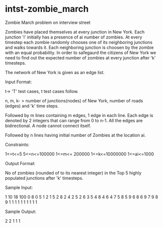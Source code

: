intst-zombie_march
==================

Zombie March problem on interview street

Zombies have placed themselves at every junction in New York. Each junction 'i' initially has a presence of ai number of zombies. At every timestep each zombie randomly chooses one of its neighboring junctions and walks towards it. Each neighboring junction is choosen by the zombie with an equal probability. In order to safegaurd the citizens of New York we need to find out the expected number of zombies at every junction after 'k' timesteps.
 
The network of New York is given as an edge list. 
 
Input Format:
 
t-> 'T' test cases, t test cases follow.
 
n, m, k- > number of junctions(nodes) of New York, number of roads (edges) and 'k' time steps.
 
Followed by m lines containing m edges, 1 edge in each line. Each edge is denoted by 2 integers that can range from 0 to n-1.  All the edges are bidirectional. A node cannot connect itself.
 
Followed by n  lines having initial number of Zombies at the location ai.
 
 
Constraints:
 
1<=t<=5
5<=n<=100000
1<=m<= 200000
1<=k<=10000000
1<=ai<=1000
 
Output Format:
 
No of zombies (rounded of to its nearest integer) in the Top 5 highly populated junctions after 'k' timesteps.
 
Sample Input:
 
1
10 18 100
0 8 
0 5 
1 2 
1 5 
2 8 
2 4 
2 5 
2 6 
3 5 
4 8 
4 6 
4 7 
5 8 
5 9 
6 8 
6 9 
7 9 
8 9 
1
1
1
1
1
1
1
1
1
1
 
Sample Output:
 
2 2 1 1 1

